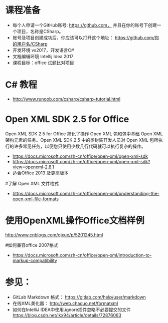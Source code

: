 # 课程准备
- 每个人申请一个GitHub账号: https://github.com， 并且在你的账号下创建一个项目，名称是CSharp。
- 账号及项目创建成功后，你应该可以打开这个地址： https://github.com/你的用户名/CSharp
- 开发环境 vs2017，开发语言C#
- 文档编辑环境 Intellij Idea 2017
- 课程目标：office 试题比对项目

# C# 教程
- http://www.runoob.com/csharp/csharp-tutorial.html

# Open XML SDK 2.5 for Office
Open XML SDK 2.5 for Office 简化了操作 Open XML 包和包中基础 Open XML 架构元素的任务。Open XML SDK 2.5 中的类封装开发人员对 Open XML 包所执行的许多常见任务，以便您只使用少数几行代码就可以执行复杂的操作。
- https://docs.microsoft.com/zh-cn/office/open-xml/open-xml-sdk
- https://docs.microsoft.com/zh-cn/office/open-xml/open-xml-sdk?view=openxml-2.8.1
- 适合Office 2013 及更高版本

#了解 Open XML 文件格式
- https://docs.microsoft.com/zh-cn/office/open-xml/understanding-the-open-xml-file-formats

# 使用OpenXML操作Office文档样例
http://www.cnblogs.com/qixue/p/5201245.html

#如何兼容office 2007格式
- https://docs.microsoft.com/zh-cn/office/open-xml/introduction-to-markup-compatibility

# 参见：
- GitLab Markdown 格式：  https://gitlab.com/help/user/markdown
- 在线XML美化器： http://web.chacuo.net/formatxml
- 如何在IntelliJ IDEA中使用.ignore插件忽略不必要提交的文件   https://blog.csdn.net/lkx94/article/details/72876063

